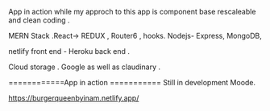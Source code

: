 

App in action while my approch to this app is component base rescaleable and clean coding . 

MERN Stack .React-> REDUX , Router6 , hooks. Nodejs- Express, MongoDB, 

netlify front end - Heroku back end .

Cloud storage . Google as well as claudinary .

============App in action  =========== Still in development Moode.

https://burgerqueenbyinam.netlify.app/
